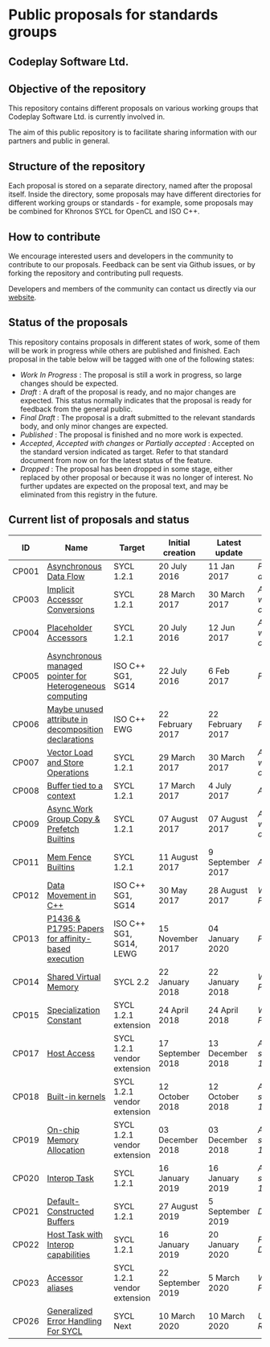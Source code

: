 # Public proposals for standards groups
## Codeplay Software Ltd.

## Objective of the repository

This repository contains different proposals on various working groups
that Codeplay Software Ltd. is currently involved in.

The aim of this public repository is to facilitate sharing information
with our partners and public in general.

## Structure of the repository

Each proposal is stored on a separate directory, named after the proposal
itself. Inside the directory, some proposals may have different directories
for different working groups or standards - for example, some proposals may
be combined for Khronos SYCL for OpenCL and ISO C++.

## How to contribute

We encourage interested users and developers in the community to contribute
to our proposals. Feedback can be sent via Github issues, or by forking
the repository and contributing pull requests.

Developers and members of the community can contact us directly via our
[website](https://www.codeplay.com/support/contact/).

## Status of the proposals

This repository contains proposals in different states of work,
some of them will be work in progress while others are published and finished.
Each proposal in the table below will be tagged with one of the following states:

* _Work In Progress_ : The proposal is still a work in progress, so large changes should be expected.
* _Draft_ : A draft of the proposal is ready, and no major changes are expected. This status normally indicates that the proposal is ready for feedback from the general public.
* _Final Draft_ : The proposal is a draft submitted to the relevant standards body, and only minor changes are expected.
* _Published_ : The proposal is finished and no more work is expected.
* _Accepted_, _Accepted with changes_ or _Partially accepted_ : Accepted on the standard version indicated as target. Refer to that standard document from now on for the latest status of the feature.
* _Dropped_ : The proposal has been dropped in some stage, either replaced by other proposal or because
it was no longer of interest. No further updates are expected on the proposal text, and may be eliminated
from this registry in the future.

## Current list of proposals and status

| ID | Name                   | Target | Initial creation | Latest update | Status |
| --- | ---------------------- | ------ | ---------------- | ------------- | ------ |
| CP001 | [Asynchronous Data Flow](asynchronous-data-flow/index.md) | SYCL 1.2.1 |   20 July 2016   | 11 Jan 2017   | _Partially accepted_ |
| CP003 | [Implicit Accessor Conversions](implicit-accessor-conversions/sycl-2.2/implicit-accessor-conversions.md) | SYCL 1.2.1 | 28 March 2017 | 30 March 2017 | _Accepted with changes_ |
| CP004 | [Placeholder Accessors](placeholder_accessors.md) | SYCL 1.2.1 | 20 July 2016 | 12 Jun 2017 | _Accepted with changes_ |
| CP005 | [Asynchronous managed pointer for Heterogeneous computing](managed-pointer/index.md) | ISO C++ SG1, SG14 | 22 July 2016 | 6 Feb 2017 | _Published_ |
| CP006 | [Maybe unused attribute in decomposition declarations](defects-2017-02/cpp-17/maybe-unused-decomposition-decls.md) | ISO C++ EWG | 22 February 2017 | 22 February 2017 | _Published_ |
| CP007 | [Vector Load and Store Operations](vector-operations/sycl-2.2/vector-loads-and-stores.md) | SYCL 1.2.1 | 29 March 2017 | 30 March 2017 | _Accepted with changes_ |
| CP008 | [Buffer tied to a context](tied-buffer/index.md) | SYCL 1.2.1 | 17 March 2017 | 4 July 2017 | _Accepted_ |
| CP009 | [Async Work Group Copy & Prefetch Builtins](async-work-group-copy/index.md) | SYCL 1.2.1 | 07 August 2017 | 07 August 2017 | _Accepted with changes_ |
| CP011 | [Mem Fence Builtins](mem-fence/index.md) | SYCL 1.2.1 | 11 August 2017 | 9 September 2017 | _Accepted_ |
| CP012 | [Data Movement in C++](data-movement/index.md) | ISO C++ SG1, SG14 | 30 May 2017 | 28 August 2017 | _Work in Progress_ |
| CP013 | [P1436 & P1795: Papers for affinity-based execution](affinity/index.md) | ISO C++ SG1, SG14, LEWG | 15 November 2017 | 04 January 2020 | _Published_ |
| CP014 | [Shared Virtual Memory](svm/index.md) | SYCL 2.2 | 22 January 2018 | 22 January 2018 | _Work in Progress_ |
| CP015 | [Specialization Constant](spec-constant/index.md) | SYCL 1.2.1 extension | 24 April 2018 | 24 April 2018 | _Work in Progress_ |
| CP017 | [Host Access](host_access/index.md) | SYCL 1.2.1 vendor extension | 17 September 2018 | 13 December 2018 |  _Available since CE 1.0.3_ | 
| CP018 | [Built-in kernels](builtin_kernels/index.md) | SYCL 1.2.1 vendor extension | 12 October 2018 | 12 October 2018 | _Available since CE 1.0.3_ | 
| CP019 | [On-chip Memory Allocation](onchip-memory/index.md) | SYCL 1.2.1 vendor extension  | 03 December 2018 | 03 December 2018 | _Available since CE 1.0.3_ |
| CP020 | [Interop Task](interop_task/interop_task.md) | SYCL 1.2.1 | 16 January 2019 | 16 January 2019 | _Available since CE 1.0.5_ |
| CP021 | [Default-Constructed Buffers](default-constructed-buffers/default-constructed-buffers.md) | SYCL 1.2.1 | 27 August 2019 | 5 September 2019 | _Draft_ |
| CP022 | [Host Task with Interop capabilities](host_task/host_task.md) | SYCL 1.2.1 | 16 January 2019 | 20 January 2020 | _Final Draft_ |
| CP023 | [Accessor aliases](accessor-alias/index.md) | SYCL 1.2.1 vendor extension  | 22 September 2019 | 5 March 2020 | _Work in Progress_ |
| CP026 | [Generalized Error Handling For SYCL](error-handling/sycl-error-handling.md) | SYCL Next | 10 March 2020 | 10 March 2020 | _Under Review_ |
